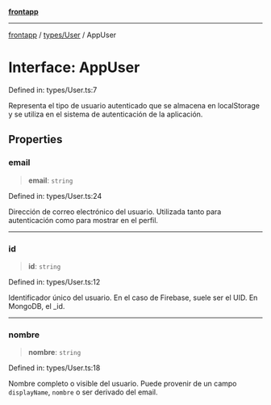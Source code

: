 [**frontapp**](../../../README.md)

***

[frontapp](../../../README.md) / [types/User](../README.md) / AppUser

# Interface: AppUser

Defined in: types/User.ts:7

Representa el tipo de usuario autenticado que se almacena en localStorage
y se utiliza en el sistema de autenticación de la aplicación.

## Properties

### email

> **email**: `string`

Defined in: types/User.ts:24

Dirección de correo electrónico del usuario.
Utilizada tanto para autenticación como para mostrar en el perfil.

***

### id

> **id**: `string`

Defined in: types/User.ts:12

Identificador único del usuario.
En el caso de Firebase, suele ser el UID. En MongoDB, el _id.

***

### nombre

> **nombre**: `string`

Defined in: types/User.ts:18

Nombre completo o visible del usuario.
Puede provenir de un campo `displayName`, `nombre` o ser derivado del email.
